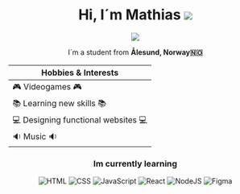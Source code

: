 <h1 align="center">Hi, I´m Mathias 
  <img src="https://cdn.7tv.app/emote/01FY4SAKPG0002SF3Y8QACNGMF/2x.avif"/>
</h1>

<p align="center">
  <img src="https://cdn.7tv.app/emote/01HR5P6GBG000E1DNDR61KF6ZT/2x.avif"/>
</p>
  

  

 <p align="center">I´m a student from <b>Ålesund, Norway🇳🇴</b></p>


<center>

| Hobbies & Interests |
| ------------------- |
| 🎮 Videogames 🎮     |
| 📚 Learning new skills 📚 |
| 💻 Designing functional websites 💻 |
| 🔉 Music 🔉          |

</center>
                                                    
  




 
<h3 align="center">Im currently learning</h3>
<p align="center">
  <img alt="HTML" src="https://img.shields.io/badge/HTML-E34F26?style=flat-square&logo=html5&logoColor=white" />
   <img alt="CSS" src="https://img.shields.io/badge/CSS-663399?style=flat-square&logo=css&logoColor=white" />
      <img alt="JavaScript" src="https://img.shields.io/badge/JavaScript-F7DF1E?style=flat-square&logo=javascript&logoColor=black" />
         <img alt="React" src="https://img.shields.io/badge/React-61DAFB?style=flat-square&logo=react&logoColor=black" />
           <img alt="NodeJS" src="https://img.shields.io/badge/Node.JS-5FA04E?style=flat-square&logo=nodedotjs&logoColor=white" />
            <img alt="Figma" src="https://img.shields.io/badge/Figma-F24E1E?style=flat-square&logo=figma&logoColor=white" />
</p>


